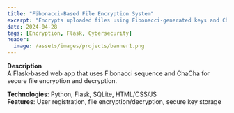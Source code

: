 ```yaml
---
title: "Fibonacci-Based File Encryption System"
excerpt: "Encrypts uploaded files using Fibonacci-generated keys and ChaCha encryption."
date: 2024-04-28
tags: [Encryption, Flask, Cybersecurity]
header:
  image: /assets/images/projects/banner1.png
---
```


**Description**  
A Flask-based web app that uses Fibonacci sequence and ChaCha for secure file encryption and decryption.

**Technologies**: Python, Flask, SQLite, HTML/CSS/JS  
**Features**: User registration, file encryption/decryption, secure key storage  
